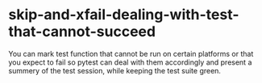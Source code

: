 # skip-and-xfail-dealing-with-test-that-cannot-succeed
You can mark test function that cannot be run on certain platforms or that you expect to fail so pytest can deal with them accordingly and present a summery of the test session, while keeping the test suite green.
